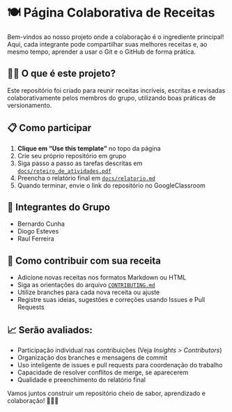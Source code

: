 # 🍽️ Página Colaborativa de Receitas

Bem-vindos ao nosso projeto onde a colaboração é o ingrediente principal! Aqui, cada integrante pode compartilhar suas melhores receitas e, ao mesmo tempo, aprender a usar o Git e o GitHub de forma prática.

## 👩‍🍳 **O que é este projeto?**

Este repositório foi criado para reunir receitas incríveis, escritas e revisadas colaborativamente pelos membros do grupo, utilizando boas práticas de versionamento.

## 📋 **Como participar**

1. **Clique em “Use this template”** no topo da página
2. Crie seu próprio repositório em grupo
3. Siga passo a passo as tarefas descritas em [`docs/roteiro_de_atividades.pdf`](docs/roteiro_de_atividades.pdf)
4. Preencha o relatório final em [`docs/relatorio.md`](docs/relatorio.md)
5. Quando terminar, envie o link do repositório no GoogleClassroom

## 👥 **Integrantes do Grupo**

- Bernardo Cunha
- Diogo Esteves
- Raul Ferreira

## 🍲 **Como contribuir com sua receita**

- Adicione novas receitas nos formatos Markdown ou HTML
- Siga as orientações do arquivo [`CONTRIBUTING.md`](CONTRIBUTING.md)
- Utilize branches para cada nova receita ou ajuste
- Registre suas ideias, sugestões e correções usando Issues e Pull Requests

## 📈 **Serão avaliados:**

- Participação individual nas contribuições (Veja *Insights > Contributors*)
- Organização dos branches e mensagens de commit
- Uso inteligente de issues e pull requests para coordenação do trabalho
- Capacidade de resolver conflitos de merge, se aparecerem
- Qualidade e preenchimento do relatório final

Vamos juntos construir um repositório cheio de sabor, aprendizado e colaboração! 🚀🧑‍🍳
